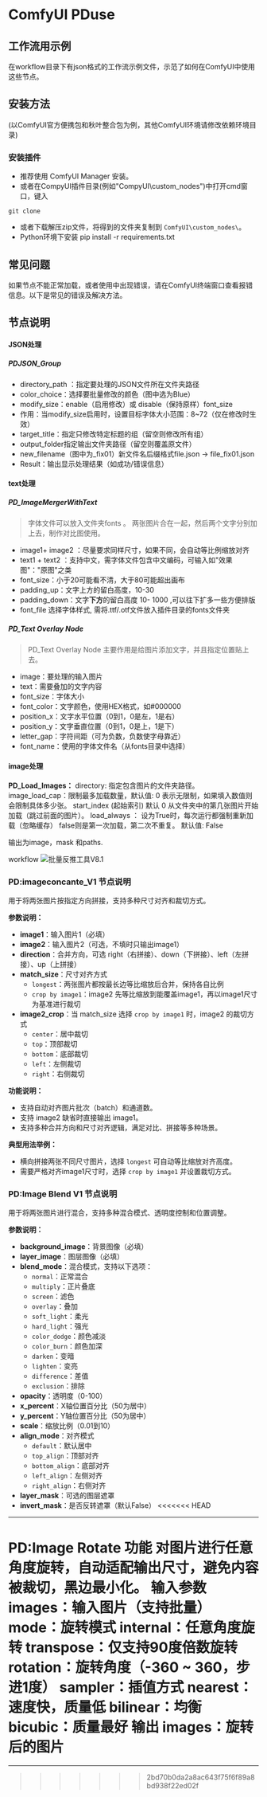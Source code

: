 # ComfyUI PDuse

## 工作流用示例
在workflow目录下有json格式的工作流示例文件，示范了如何在ComfyUI中使用这些节点。

## 安装方法
(以ComfyUI官方便携包和秋叶整合包为例，其他ComfyUI环境请修改依赖环境目录)

### 安装插件
* 推荐使用 ComfyUI Manager 安装。
* 或者在CompyUI插件目录(例如"CompyUI\custom_nodes\")中打开cmd窗口，键入    
```
git clone 
```
* 或者下载解压zip文件，将得到的文件夹复制到 ```ComfyUI\custom_nodes\```。   
* Python环境下安装 pip install -r requirements.txt

## 常见问题
如果节点不能正常加载，或者使用中出现错误，请在ComfyUI终端窗口查看报错信息。以下是常见的错误及解决方法。

## 节点说明



#### **JSON处理**
##### PDJSON_Group​
- directory_path​​ ​​：指定要处理的JSON文件所在文件夹路径
- ​​color_choice​​​​：选择要批量修改的颜色（图中选为Blue）
- ​​modify_size​​​​：enable（启用修改）或 disable（保持原样）font_size​​
- ​​作用​​：当modify_size启用时，设置目标字体大小范围：8~72（仅在修改时生效）
- ​​target_title​​​​：指定只修改特定标题的组（留空则修改所有组）
- ​​output_folder指定输出文件夹路径（留空则覆盖原文件）
- ​​new_filename​​（图中为_fix01）新文件名后缀格式file.json → file_fix01.json
- ​​Result​​：输出显示处理结果（如成功/错误信息）

#### **text处理**

##### PD_ImageMergerWithText
> 字体文件可以放入文件夹fonts 。
> 两张图片合在一起，然后两个文字分别加上去，制作对比图使用。

- image1+ ​​​​image2 ：尽量要求同样尺寸，如果不同，会自动等比例缩放对齐
- text1 + text2   ：支持中文，需字体文件包含中文编码，可输入如"效果图"："原图"之类
- font_size​：小于20可能看不清，大于80可能超出画布
- ​​padding_up​：文字​​上方​​的留白高度，10-30
- ​​padding_down：文字​**​下方​**​的留白高度  10- 1000 ,可以往下扩多一些方便排版
- font_file​  选择字体样式, 需将.ttf/.otf文件放入插件目录的fonts文件夹
##### PD_Text Overlay Node
> PD_Text Overlay Node 主要作用是给图片添加文字，并且指定位置贴上去。
- image：要处理的输入图片
- text：需要叠加的文字内容 
- font_size：字体大小 
- font_color：文字颜色，使用HEX格式，如#000000 
- position_x：文字水平位置（0到1，0是左，1是右） 
- position_y：文字垂直位置（0到1，0是上，1是下） 
- letter_gap：字符间距（可为负数，负数使字母靠近） 
- font_name：使用的字体文件名（从fonts目录中选择）

#### **image处理**

**PD_Load_Images：**
directory: 指定包含图片的文件夹路径。
image_load_cap：限制最多加载数量，默认值: 0 表示无限制，如果填入数值则会限制具体多少张。
start_index (起始索引) 默认 0 从文件夹中的第几张图片开始加载（跳过前面的图片）。
load_always ： 设为True时，每次运行都强制重新加载（忽略缓存） false则是第一次加载，第二次不重复。
默认值: False

输出为image，mask 和paths.

workflow
![批量反推工具V8.1](workflow/批量反推工具V8.1.png)

### **PD:imageconcante_V1 节点说明**

用于将两张图片按指定方向拼接，支持多种尺寸对齐和裁切方式。

**参数说明：**
- **image1**：输入图片1（必填）
- **image2**：输入图片2（可选，不填时只输出image1）
- **direction**：合并方向，可选 right（右拼接）、down（下拼接）、left（左拼接）、up（上拼接）
- **match_size**：尺寸对齐方式
  - `longest`：两张图片都按最长边等比缩放后合并，保持各自比例
  - `crop by image1`：image2 先等比缩放到能覆盖image1，再以image1尺寸为基准进行裁切
- **image2_crop**：当 match_size 选择 `crop by image1` 时，image2 的裁切方式
  - `center`：居中裁切
  - `top`：顶部裁切
  - `bottom`：底部裁切
  - `left`：左侧裁切
  - `right`：右侧裁切

**功能说明：**
- 支持自动对齐图片批次（batch）和通道数。
- 支持 image2 缺省时直接输出 image1。
- 支持多种合并方向和尺寸对齐逻辑，满足对比、拼接等多种场景。

**典型用法举例：**
- 横向拼接两张不同尺寸图片，选择 `longest` 可自动等比缩放对齐高度。
- 需要严格对齐image1尺寸时，选择 `crop by image1` 并设置裁切方式。

### **PD:Image Blend V1 节点说明**

用于将两张图片进行混合，支持多种混合模式、透明度控制和位置调整。

**参数说明：**
- **background_image**：背景图像（必填）
- **layer_image**：图层图像（必填）
- **blend_mode**：混合模式，支持以下选项：
  - `normal`：正常混合
  - `multiply`：正片叠底
  - `screen`：滤色
  - `overlay`：叠加
  - `soft_light`：柔光
  - `hard_light`：强光
  - `color_dodge`：颜色减淡
  - `color_burn`：颜色加深
  - `darken`：变暗
  - `lighten`：变亮
  - `difference`：差值
  - `exclusion`：排除
- **opacity**：透明度（0-100）
- **x_percent**：X轴位置百分比（50为居中）
- **y_percent**：Y轴位置百分比（50为居中）
- **scale**：缩放比例（0.01到10）
- **align_mode**：对齐模式
  - `default`：默认居中
  - `top_align`：顶部对齐
  - `bottom_align`：底部对齐
  - `left_align`：左侧对齐
  - `right_align`：右侧对齐
- **layer_mask**：可选的图层遮罩
- **invert_mask**：是否反转遮罩（默认False）
<<<<<<< HEAD
---

PD:Image Rotate
功能
对图片进行任意角度旋转，自动适配输出尺寸，避免内容被裁切，黑边最小化。
输入参数
images：输入图片（支持批量）
mode：旋转模式
internal：任意角度旋转
transpose：仅支持90度倍数旋转
rotation：旋转角度（-360 ~ 360，步进1度）
sampler：插值方式
nearest：速度快，质量低
bilinear：均衡
bicubic：质量最好
输出
images：旋转后的图片
=======
---
>>>>>>> 2bd70b0da2a8ac643f75f6f89a8bd938f22ed02f
